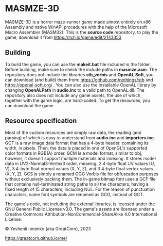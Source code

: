 # MASMZE-3D
MASMZE-3D is a horror maze-runner game made almost entirely on x86 Assembly and native WinAPI procedures with the help of the Microsoft Macro Assembler (MASM32).
This is the **source code** repository, to play the game, download it from https://itch.io/game/edit/2143353

## Building
To build the game, you can use the **makeit.bat** file included in the folder. Before building, make sure to check the include paths in **masmze.asm**.
The repository does not include the libraries **stb_vorbis** and **OpenAL Soft**, you can download (and build) them from: https://github.com/nothings/stb and https://openal-soft.org/ . You can also use the installable OpenAL library by changing **OpenALPath** in **audio.inc** to a valid path to OpenAL.dll.
The repository also does not include any game assets, the use of which, together with the game logic, are hard-coded. To get the resources, you can download the game.

## Resource specification
Most of the custom resources are simply raw data, the reading (and parsing) of which is easy to understand from **audio.inc** and **importers.inc**.
GCT is a raw image data format that has a 4-byte header, containing its width, in pixels. Then, the data is placed in one of OpenGL's supported color formats in RGB(A) order.
GCM is a model format, similar to obj, however, it doesn't support multiple materials and indexing. It stores model data in UV2-Normal3-Vertex3 order, meaning, 2 4-byte float UV values (U, V), 3 4-byte float normal values (X, Y, Z), and 3 4-byte float vertex values (X, Y, Z).
GCS is simply a renamed OGG Vorbis file for obfuscation purposes without exclusively packing them.
The in-game bitmap font uses a GCF file that contains null-terminated string paths to all the characters, having a fixed length of 15 characters, including NUL. For the reason of punctuation characters, some font symbols are renamed as GCG, instead of GCT.

The game's code, not including the external libraries, is licensed under the GNU General Public License v3.0. The game's assets are licensed under a Creative Commons Attribution-NonCommercial-ShareAlike 4.0 International License.

© Yevhenii Ionenko (aka GreatCorn), 2023

https://greatcorn.github.io/me/
